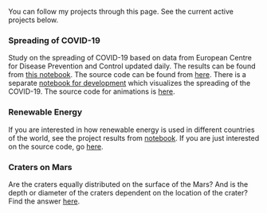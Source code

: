 You can follow my projects through this page. See the current active projects below. 

### Spreading of COVID-19 

Study on the spreading of COVID-19 based on data from European Centre for Disease Prevention and Control updated daily. The results can be found from [this notebook](https://nbviewer.jupyter.org/github/MariaanaT/COVID-19-Dashboard/blob/82dd9563a4e14fc422c9756cb05b97153fa6e8bd/COVID-19%20study%20ECDC.ipynb). The source code can be found from [here](https://github.com/MariaanaT/COVID-19-Dashboard/blob/master/COVID-19%20study%20ECDC.ipynb). There is a separate [notebook for development](https://nbviewer.jupyter.org/github/MariaanaT/COVID-19-Dashboard/blob/82dd9563a4e14fc422c9756cb05b97153fa6e8bd/COVID-19%20study%20ECDC-Animations.ipynb) which visualizes the spreading of the COVID-19. The source code for animations is [here](https://github.com/MariaanaT/COVID-19-Dashboard/blob/master/COVID-19%20study%20ECDC-Animations.ipynb).

### Renewable Energy

If you are interested in how renewable energy is used in different countries of the world, see the project results from [notebook](https://nbviewer.jupyter.org/github/MariaanaT/RenewableElectricity/blob/931326f68d9bc04c85eff98d4407afe61019d684/RenewableElectricityOutput.ipynb). If you are just interested on the source code, go [here](https://github.com/MariaanaT/RenewableElectricity). 

### Craters on Mars

Are the craters equally distributed on the surface of the Mars? And is the depth or diameter of the craters dependent on the location of the crater? Find the answer [here](https://github.com/MariaanaT/MarsCraters/blob/master/MarsCratersStudy.ipynb). 

